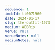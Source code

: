 ```yaml
---
sequence: 1
imdbId: tt0071960
date: 2024-01-17
slug: the-outfit-1973
medium: WEBRip
venue: null
venueNotes: null
mediumNotes: null
---
```


